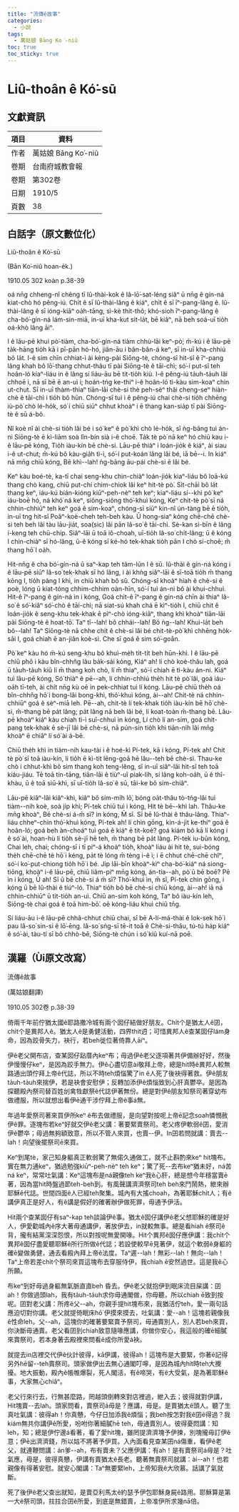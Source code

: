 ```yaml
---
title: "流傳ê故事"
categories:
  - 小說
tags:
  - 萬姑娘 Bāng Ko͘-niû
toc: true
toc_sticky: true
---
```


# Liû-thoân ê Kó͘-sū

## 文獻資訊

| 項目 | 資料 |
|---|---|
| 作者 | 萬姑娘 Bāng Ko͘-niû |
| 卷期 | 台南府城教會報 |
| 卷期 | 第302卷 |
| 日期 | 1910/5 |
| 頁數 | 38 |

## 白話字（原文數位化）

Liû-thoân ê Kò͘-sū

(Bān Ko͘-niû hoan-e̍k.)

1910.05 302 koàn p.38-39

oá nn̄g chheng-nî chêng tī Iû-thài-kok ê Iâ-lō͘-sat-léng siâⁿ ū nn̄g ê gín-ná kiat-chò hó pêng-iú. Chi̍t ê sī Iû-thài-lâng ê kiáⁿ, chi̍t ê sī īⁿ-pang-lâng ê. Iû-thài-lâng ê sī ióng-kiāⁿ oa̍h-tāng, sì-kè thit-thô; khó-sioh īⁿ-pang-lâng ê cha-bó͘-gín-ná lám-sin-miā, in-uī kha-kut sit-la̍t, bē kiâⁿ, nā beh soá-uī tio̍h oá-khò lâng āiⁿ.

I ê lāu-pē khui pò͘-tiàm, cha-bó͘-gín-ná tiàm chhù-lāi keⁿ-pò͘; m̄-kú i ê lāu-pē ta̍k-hāng tio̍h kā i pī-pān hó-hó, jiân-āu i bân-bân-á keⁿ, sī in-uī kha-chhiú bô la̍t. I-ê sim chīn chhiat-ì ài kèng-pài Siōng-tè, chóng-sī hit-sî ê īⁿ-pang lâng khah bô lō͘-thang chhut-thâu tī pài Siōng-tè ê tāi-chì; só͘-í put-sî teh hoân-ló kiaⁿ-liáu in ê lâng sí liáu-āu bē tit-tio̍h kiù. I-ê pêng-iú ta̍uh-ta̍uh lâi chhoē i, nā sī bē ē an-uì i; hoán-tńg ke-thiⁿ i-ê hoân-ló tì-kàu sim-koaⁿ chin ut-chut. Sī in-uī thàm-thiaⁿ tiān-lāi chè-si thè peh-sèⁿ thâi cheng-seⁿ hiàn-chè ê tāi-chì i tio̍h bô hūn. Chóng-sī tuì i ê pêng-iú chai chè-si tio̍h chhēng iù-pò͘ chò lé-ho̍k, só͘ í chiū siūⁿ chhut khoàⁿ i ē thang kan-sia̍p tī pài Siōng-tè ê sū á-bô.

Nî koè nî ài chè-si tio̍h lâi bé i só͘ keⁿ ê pò͘ khì chò lé-ho̍k, sī ǹg-bāng tuì án-ni Siōng-tè ē kì-liām soà lîn-bín sià i-ê choē. Ta̍k tè pò͘ nā keⁿ hó chiū kau i-ê lāu-pē kóng, Tio̍h iàu-kín bē chè-si. Lāu-pē thiàⁿ i loán-jio̍k ê kiáⁿ, ài siau i-ê ut-chut; m̄-kú bô kàu-gia̍h tì-ì, só͘-í put-koán lâng lâi bé, iā bē--i. In kiáⁿ nā mn̄g chiū kóng, Bē khì--lah! ǹg-bāng āu-pái chè-si ē lâi bé.

Keⁿ kàu boé-tè, ka-tī chai seng-khu chin-chiàⁿ loán-jio̍k kiaⁿ-liáu bô loā-kú thang chò kang, chiū put-chí chim-chiok lâi keⁿ hit-tè pò͘. Si̍t-chāi bô la̍t thang keⁿ, iáu-kú bián-kióng kiūⁿ-peh-nèⁿ teh keⁿ; kiaⁿ-liáu sí--khì pò͘ keⁿ iáu-boē hó, ná khó͘ ná keⁿ, siông-siông thó͘-khuì kóng, Keⁿ chit-tè pò͘ sī ná chhin-chhiūⁿ teh keⁿ goá ê sim-koaⁿ, chóng-sī siūⁿ kin-nî ún-tàng bē ē tio̍h, in-uī tng hit-sî Poâⁿ-koè-cheh teh-beh kàu. Ū hong-siaⁿ kóng chē-chē chè-si teh beh lâi tàu lāu-jia̍t, soa(sic) lâi pān Iâ-so͘ ê tāi-chì. Sè-kan sì-bīn ê lâng í-keng teh chū-chi̍p. Siâⁿ-lāi ū toā iô-choah, uī-tio̍h Iâ-so͘ chi̍t-lâng; ū ê kóng I chin-chiàⁿ sī hó-lâng, ū-ê kóng sī ké-hó tek-khak tio̍h pān I chò sí-choē; m̄ thang hō͘ I oa̍h.

Hit-nn̄g ê cha bó͘-gín-ná ū saⁿ-kap teh tâm-lūn I ê sū. Iû-thài ê gín-ná kóng i ê lāu-pē siūⁿ Iâ-so͘ tek-khak sī hó lâng, i ài khǹg siâⁿ-lāi ê sī-toā tio̍h m̄ thang kōng I, tio̍h pàng I khì, in chiū khah bô sū. Chóng-sī khoàⁿ hiah ê chè-si ê poè, lóng ū kiat-tóng chhim-chhim oàn-hīn, só͘-í tuì án-ni bô ài khui-chhuì. Hit-ê īⁿ-pang ê gín-ná ìn i kóng, Goá chi̍t-ê īⁿ-pang ê gín-ná chīn ài thiaⁿ Iâ-so͘ ê só͘-kiâⁿ só͘-chò ê tāi-chì; nā siat-sú khah chá ē kìⁿ-tio̍h I, chiū chit ê loán-jio̍k ê seng-khu tek-khak ē pìⁿ-chò ióng-kiāⁿ, thang khì khoàⁿ tiān-lāi pài Siōng-tè ê hoat-tō͘. Taⁿ tî--lah! bô chhái--lah! Bô ǹg--lah! Khuì-la̍t beh bô--lah! Taⁿ Siōng-tè nā chhe chi̍t ê chè-si lâi bé chit-tè-pò͘ khì chhēng ho̍k-sāi I, goá chiah ē an-jiân koè-sì. Che sī goá ê sim só͘-goān.

Pò͘ keⁿ kàu hó m̄-kú seng-khu bô khuì-me̍h ti̍t-ti̍t beh hūn-khì. I ê lāu-pē chiū phō i kàu bîn-chhn̂g lâu ba̍k-sái kóng, Kiáⁿ ah! lí chò koè-thâu lah, goá ū ta̍uh-ta̍uh kiû lí m̄ thang koh chò, lí m̄ thiaⁿ, só͘-í chiah ē tì-kàu án-ni. Kiáⁿ tuì lāu-pē kóng, Só͘ thiàⁿ ê pē--ah, lí chhin-chhiú the̍h hit tè pò͘ lâi, goá iáu-oa̍h tī-teh, ài chi̍t nn̄g kù oē ìn pek-chhiat tuì lí kóng. Lāu-pē chiū the̍h oá bîn-chhn̂g hō͘ i bong-lâi bong-khì, thó͘-khuì kóng, ài--ah! Chit-tè ná chhin-chhiūⁿ goá ê sèⁿ-miā leh. Pē--ah, chit-tè lí tek-khak tio̍h iàu-kín bē hō͘ chè-si, m̄-thang bē pa̍t lâng; pa̍t lâng nā beh lâi bé, lí koat-toàn m̄-thang bē. Lāu-pē khoàⁿ kiáⁿ kàu chiah tì-ì suî-chhuì ìn kóng, Lí chò lí an-sim, goá chit-pang tek-khak ē sè-jī lâi bē chè-si, nā pún-sin tio̍h khì tiān-ni̍h lâi mn̄g khoàⁿ ē chiâⁿ lí só͘ ài á-bē.

Chiū the̍h khì in tiàm-nih kau-tài i ê hoé-kì Pí-tek, kā i kóng, Pí-tek ah! Chit tè pò͘ sī toā iàu-kín, lí tio̍h ē kì-tit lēng-goā hē lâu--teh bē chè-si. Thau-ke chò i chhut-khì bô sim thang koh teng-lêng, sī in-uī siâⁿ-lāi hit-sî teh toā kiáu-jiáu. Tē toā tín-tāng, tiān-lāi ê tiùⁿ-uî piak-li̍h, sí lâng koh-oa̍h, ū ê thî-khàu, ū ê toā siū-khì, sī uī-tio̍h Iâ-so͘ ê sū, tāi-ke bô sim-chiâⁿ.

Lāu-pē kiâⁿ-lâi kiâⁿ-khì, kiâⁿ bô sím-mi̍h lō͘, bóng oa̍t-thâu tò-tńg-lâi tuì tiàm--nih koè, soà ji̍p khì; Pí-tek chiū tuì i kóng, Hit tè bē--khì lah. Thâu-ke mn̄g khoàⁿ, Bē chè-si á-m̄ sī? ìn kóng, M̄ sī. Sī bē Iû-thài ê thâu-lâng. Thiaⁿ-liáu chheⁿ-chin thó͘-khuì kóng, Pí-tek ah! lí chin gōng, kin-á-ji̍t ke-thiⁿ goá ê hoân-ló; goá beh àn-choáⁿ tuì goá ê kiáⁿ ē tit-koè? goá kiám bô kā lí kóng i ê só͘ ài, hoan-hù lí tio̍h sè-jī hē teh, m̄ thang bē pa̍t lâng. Pí-tek iu-būn kóng, Chai leh, chai; chóng-sī i tī piⁿ-á khoàⁿ tio̍h, khoàⁿ liáu ài hit tè, sui-bóng the̍h chē-chē tè hō͘ i kéng, pa̍t tè lóng m̄ tèng i-ê ì; i ē chhut chē-chē chîⁿ, só͘-í ko͘-put-chiong tio̍h hō͘ i bé. Ji̍p lāi-bīn khoàⁿ-kìⁿ cha-bó͘-kiáⁿ ná siong-tiōng, khoàⁿ i-ê lāu-pē, chiū liâm-piⁿ mn̄g kóng, án-tia--ah, pò͘ ū bē boē? Pē ìn i kóng, Ū ah! Sī ū bē chè-si á m̄ sī? Thó͘-khuì ìn, m̄ sī, Pí-tek chin gōng, i kóng ū bē Iû-thài ê tiúⁿ-ló. Thiaⁿ tio̍h bô bē chè-si chiū kóng, ài--ah! iā ná chhin-chhiūⁿ ū tit-tio̍h an-uì. Chiū an-sim koh kóng, Taⁿ bô iàu-kín leh, Siōng-tè chai goá ê toā him-bō͘. oē kóng-liáu khuì chiū tn̄g.

Sí liáu-āu i-ê lāu-pē chhâ-chhut chiū chai, sī bē A-lí-má-thài ê Iok-sek hō͘ i pau Iâ-so͘ sin-si ê lō͘-ēng. Iâ-so͘ sńg-sī tē-it toā ê Chè-si-thâu, tú-tú ha̍p kiáⁿ ê só͘-ài, tàu-tí sī bô chhò-bē, Siōng-tè chún i só͘ kiû kuí-nā poē.

## 漢羅（Ùi原文改寫）

流傳ê故事

(萬姑娘翻譯)

1910.05 302卷 p.38-39

倚兩千年前佇猶太國ê耶路撒冷城有兩个囡仔結做好朋友。Chi̍t个是猶太人ê囝，chi̍t个是異邦人ê。猶太人ê是勇健活動，四界thit迌；可惜異邦人ê查某囡仔lám身命，因為跤骨失力，袂行，若beh徙位著倚靠人āiⁿ。

伊ê老父開布店，查某囡仔跕厝內keⁿ布；毋過伊ê老父逐項著共伊備辦好好，然後伊慢慢仔keⁿ，是因為跤手無力。伊ê心盡切意ài敬拜上帝，總是hit時ê異邦人較無路通出頭佇拜上帝ê代誌，所以不時teh煩惱驚了in ê人死了後袂得著救。伊ê朋友ta̍uh-ta̍uh來揣伊，若是袂會安慰伊；反轉加添伊ê煩惱致到心肝真鬱卒。是因為探聽殿內祭司替百姓刣禽牲獻祭ê代誌伊著無份。總是對伊ê朋友知祭司著穿幼布做禮服，所以就想出看伊ē通干涉佇拜上帝ê事á無。

年過年愛祭司著來買伊所keⁿ ê布去做禮服，是向望對按呢上帝ē記念soah憐憫赦伊ê罪。逐塊布若keⁿ好就交伊ê老父講：著要緊賣祭司。老父疼伊軟弱ê囝，愛消伊ê鬱卒；毋過無夠額致意，所以不管人來買，也賣--伊。In囝若問就講：賣去--lah！向望後擺祭司ē來買。

Keⁿ到尾tè，家己知身軀真正軟弱驚了無偌久通做工，就不止斟酌來keⁿ hit塊布。實在無力通keⁿ，猶過勉強kiūⁿ-peh-nèⁿ teh keⁿ；驚了死--去布keⁿ猶未好，ná苦ná keⁿ，常常吐氣講：Keⁿ這塊布是ná親像teh keⁿ我ê心肝，總是想今年穩當賣ē著，因為當hit時盤過節teh-beh到。有風聲講濟濟祭司teh beh來鬥鬧熱，紲來辦耶穌ê代誌。世間四面ê人已經teh聚集。城內有大搖choah，為著耶穌chi̍t人；有ê講伊真正是好人，有ê講是假好的確著辦伊做死罪，毋通予伊活。

Hit兩个查某囡仔有saⁿ-kap teh談論伊ê事。猶太ê囡仔講伊ê老父想耶穌的確是好人，伊愛勸城內ê序大著毋通講伊，著放伊去，in就較無事。總是看hiah ê祭司ê背，攏有結黨深深怨恨，所以對按呢無愛開喙。Hit个異邦ê囡仔應伊講：我chi̍t个異邦ê囡仔盡愛聽耶穌ê所行所做ê代誌；若設使較早ē見著伊，就這个軟弱ê身軀的確ē變做勇健，通去看殿內拜上帝ê法度。Taⁿ遲--lah！無彩--lah！無向--lah！Taⁿ上帝若差chi̍t个祭司來買這塊布去穿服侍伊，我chiah ē安然過世。這是我ê心所願。

布keⁿ到好毋過身軀無氣脈直直beh 昏去。伊ê老父就抱伊到眠床流目屎講：囝ah！你做過頭lah，我有ta̍uh-ta̍uh求你毋通閣做，你毋聽，所以chiah ē致到按呢。囝對老父講：所疼ê父--ah，你親手提hit塊布來，我猶活佇teh，愛一兩句話應迫切對你講。老父就提倚眠床hō͘ 伊摸來摸去，吐氣講：愛--ah！這塊若親像我ê性命leh。父--ah，這塊你的確著要緊賣予祭司，毋通賣別人，別人若beh來買，你決斷毋通賣。老父看囝到chiah致意隨喙應講，你做你安心，我這般的確ē細膩來賣祭司，若本身著去殿裡來問看ē成你所愛á袂。

就提去in店裡交代伊ê伙計彼得，kā伊講，彼得ah！這塊布是大要緊，你著ē記得另外hē留--teh賣祭司。頭家做伊出去無心通閣叮嚀，是因為城內hit時teh大攪擾。地大振動，殿內ê帳帷爆裂，死人閣活，有ê啼哭，有ê大受氣，是為著耶穌ê事，大家無心chiâⁿ。

老父行來行去，行無甚麼路，罔越頭倒轉來對店裡過，紲入去；彼得就對伊講，Hit塊賣--去lah。頭家問看，賣祭司á毋是？應講，毋是。是賣猶太ê頭人。聽了生真吐氣講：彼得ah！你真戇，今仔日加添我ê煩惱；我beh按怎對我ê囝ē得過？我kiám無共你講伊ê所愛，吩咐你著細膩hē teh，毋通賣別人。彼得憂悶講：知leh，知；總是伊佇邊á看著，看了愛hit塊，雖罔提濟濟塊予伊揀，別塊攏毋訂伊ê意；伊ē出濟濟錢，所以姑不將著予伊買。入內面看見查某囝ná傷重，看伊ê老父，就連鞭問講：án爹--ah，布有賣未？父應伊講：有ah！是有賣祭司á毋是？吐氣應，毋是，彼得真戇，伊講有賣猶太ê長老。聽著無賣祭司就講：ài--ah！也若親像有得著安慰。就安心閣講：Taⁿ無要緊leh，上帝知我ê大欣慕。話講了氣就斷。

死了後伊ê老父查出就知，是賣亞利馬太ê約瑟予伊包耶穌身屍ê路用。耶穌算是第一大ê祭司頭，拄拄合囝ê所愛，到底是無錯賣，上帝准伊所求幾nā倍。
